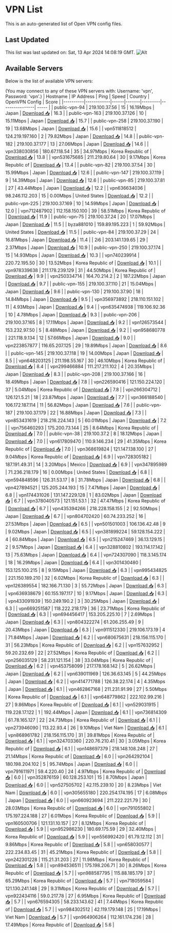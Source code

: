 # VPN List

This is an auto-generated list of Open VPN config files.

## Last Updated

This list was last updated on: Sat, 13 Apr 2024 14:08:19 GMT.
![Alt](https://repobeats.axiom.co/api/embed/186b98318ef1479477931607c1ad7d823f12451f.svg "Repobeats analytics image")

## Available Servers

Below is the list of available VPN servers:

(You may connect to any of these VPN servers with: Username: 'vpn', Password: 'vpn'.)
| Hostname | IP Address | Ping | Speed | Country | OpenVPN Config | Score |
|----------|------------|------|-------|---------|----------------| ----- |
| public-vpn-94 | 219.100.37.56 | 15 | 16.19Mbps | Japan | [Download 📥](./configs/server_0_JP.ovpn) | 16.3 |
| public-vpn-163 | 219.100.37.126 | 10 | 15.11Mbps | Japan | [Download 📥](./configs/server_1_JP.ovpn) | 15.7 |
| public-vpn-258 | 219.100.37.190 | 19 | 13.68Mbps | Japan | [Download 📥](./configs/server_2_JP.ovpn) | 15.6 |
| vpn511818512 | 124.219.197.160 | 2 | 79.82Mbps | Japan | [Download 📥](./configs/server_3_JP.ovpn) | 14.8 |
| public-vpn-182 | 219.100.37.177 | 13 | 27.06Mbps | Japan | [Download 📥](./configs/server_4_JP.ovpn) | 14.6 |
| vpn338030856 | 180.67.118.54 | 35 | 34.97Mbps | Korea Republic of | [Download 📥](./configs/server_5_KR.ovpn) | 13.8 |
| vpn531675685 | 211.219.80.64 | 30 | 9.17Mbps | Korea Republic of | [Download 📥](./configs/server_6_KR.ovpn) | 13.4 |
| public-vpn-82 | 219.100.37.54 | 30 | 15.99Mbps | Japan | [Download 📥](./configs/server_7_JP.ovpn) | 12.6 |
| public-vpn-147 | 219.100.37.119 | 9 | 14.39Mbps | Japan | [Download 📥](./configs/server_8_JP.ovpn) | 12.6 |
| public-vpn-85 | 219.100.37.81 | 27 | 43.44Mbps | Japan | [Download 📥](./configs/server_9_JP.ovpn) | 12.2 |
| vpn636634036 | 98.246.112.203 | 15 | 0.00Mbps | United States | [Download 📥](./configs/server_10_US.ovpn) | 12.2 |
| public-vpn-225 | 219.100.37.169 | 10 | 14.59Mbps | Japan | [Download 📥](./configs/server_11_JP.ovpn) | 12.0 |
| vpn712487902 | 112.158.150.100 | 39 | 58.51Mbps | Korea Republic of | [Download 📥](./configs/server_12_KR.ovpn) | 11.9 |
| public-vpn-75 | 219.100.37.24 | 20 | 17.07Mbps | Japan | [Download 📥](./configs/server_13_JP.ovpn) | 11.5 |
| byza881010 | 159.89.195.223 | 1 | 59.92Mbps | United States | [Download 📥](./configs/server_14_US.ovpn) | 11.5 |
| public-vpn-84 | 219.100.37.29 | 24 | 16.81Mbps | Japan | [Download 📥](./configs/server_15_JP.ovpn) | 11.4 |
| 2i6 | 203.141.139.65 | 29 | 2.37Mbps | Japan | [Download 📥](./configs/server_16_JP.ovpn) | 10.9 |
| public-vpn-250 | 219.100.37.174 | 15 | 14.93Mbps | Japan | [Download 📥](./configs/server_17_JP.ovpn) | 10.3 |
| vpn740239914 | 220.72.195.50 | 30 | 13.52Mbps | Korea Republic of | [Download 📥](./configs/server_18_KR.ovpn) | 10.1 |
| vpn978339638 | 211.178.239.129 | 31 | 44.50Mbps | Korea Republic of | [Download 📥](./configs/server_19_KR.ovpn) | 9.9 |
| vpn250334714 | 164.70.214.2 | 2 | 187.22Mbps | Japan | [Download 📥](./configs/server_20_JP.ovpn) | 9.7 |
| public-vpn-155 | 219.100.37.110 | 21 | 15.04Mbps | Japan | [Download 📥](./configs/server_21_JP.ovpn) | 9.6 |
| public-vpn-130 | 219.100.37.90 | 18 | 14.84Mbps | Japan | [Download 📥](./configs/server_22_JP.ovpn) | 9.5 |
| vpn356973892 | 218.110.151.102 | 11 | 4.93Mbps | Japan | [Download 📥](./configs/server_23_JP.ovpn) | 9.4 |
| vpn635474938 | 119.106.92.36 | 10 | 4.78Mbps | Japan | [Download 📥](./configs/server_24_JP.ovpn) | 9.3 |
| public-vpn-206 | 219.100.37.165 | 8 | 17.11Mbps | Japan | [Download 📥](./configs/server_25_JP.ovpn) | 9.2 |
| vpn126573544 | 153.232.97.50 | 5 | 8.48Mbps | Japan | [Download 📥](./configs/server_26_JP.ovpn) | 9.2 |
| vpn958680778 | 221.118.9.134 | 12 | 57.66Mbps | Japan | [Download 📥](./configs/server_27_JP.ovpn) | 9.0 |
| vpn223857877 | 116.65.207.125 | 29 | 19.89Mbps | Japan | [Download 📥](./configs/server_28_JP.ovpn) | 8.6 |
| public-vpn-145 | 219.100.37.118 | 19 | 14.00Mbps | Japan | [Download 📥](./configs/server_29_JP.ovpn) | 8.5 |
| vpn648203125 | 211.198.55.167 | 30 | 46.10Mbps | Korea Republic of | [Download 📥](./configs/server_30_KR.ovpn) | 8.4 |
| vpn299466884 | 111.217.211.102 | 4 | 20.35Mbps | Japan | [Download 📥](./configs/server_31_JP.ovpn) | 8.3 |
| public-vpn-208 | 219.100.37.166 | 16 | 18.49Mbps | Japan | [Download 📥](./configs/server_32_JP.ovpn) | 7.8 |
| vpn226590416 | 121.150.224.120 | 37 | 5.04Mbps | Korea Republic of | [Download 📥](./configs/server_33_KR.ovpn) | 7.8 |
| vpn266304712 | 126.121.5.21 | 18 | 23.87Mbps | Japan | [Download 📥](./configs/server_34_JP.ovpn) | 7.7 |
| vpn366188540 | 106.172.187.114 | 11 | 56.82Mbps | Japan | [Download 📥](./configs/server_35_JP.ovpn) | 7.6 |
| public-vpn-187 | 219.100.37.179 | 22 | 16.88Mbps | Japan | [Download 📥](./configs/server_36_JP.ovpn) | 7.3 |
| vpn853431619 | 218.216.224.143 | 5 | 60.01Mbps | Japan | [Download 📥](./configs/server_37_JP.ovpn) | 7.2 |
| vpn756460293 | 175.200.73.144 | 25 | 8.64Mbps | Korea Republic of | [Download 📥](./configs/server_38_KR.ovpn) | 7.0 |
| public-vpn-38 | 219.100.37.2 | 8 | 18.12Mbps | Japan | [Download 📥](./configs/server_39_JP.ovpn) | 7.0 |
| vpn617809470 | 110.9.146.234 | 29 | 41.35Mbps | Korea Republic of | [Download 📥](./configs/server_40_KR.ovpn) | 7.0 |
| vpn368619824 | 121.147.138.100 | 27 | 9.04Mbps | Korea Republic of | [Download 📥](./configs/server_41_KR.ovpn) | 6.9 |
| vpn728305182 | 187.191.49.31 | 14 | 3.20Mbps | Mexico | [Download 📥](./configs/server_42_MX.ovpn) | 6.9 |
| vpn347895989 | 71.236.218.179 | 16 | 0.00Mbps | United States | [Download 📥](./configs/server_43_US.ovpn) | 6.8 |
| vpn594848596 | 126.31.53.17 | 8 | 31.78Mbps | Japan | [Download 📥](./configs/server_44_JP.ovpn) | 6.8 |
| vpn427894521 | 125.205.244.193 | 15 | 7.47Mbps | Japan | [Download 📥](./configs/server_45_JP.ovpn) | 6.8 |
| vpn174431026 | 131.147.229.128 | 1 | 83.02Mbps | Japan | [Download 📥](./configs/server_46_JP.ovpn) | 6.7 |
| vpn378040573 | 121.151.53.1 | 32 | 47.47Mbps | Korea Republic of | [Download 📥](./configs/server_47_KR.ovpn) | 6.7 |
| vpn435394266 | 218.228.158.155 | 2 | 92.50Mbps | Japan | [Download 📥](./configs/server_48_JP.ovpn) | 6.7 |
| vpn804702420 | 60.74.233.252 | 16 | 27.53Mbps | Japan | [Download 📥](./configs/server_49_JP.ovpn) | 6.5 |
| vpn501501003 | 106.136.42.48 | 9 | 9.02Mbps | Japan | [Download 📥](./configs/server_50_JP.ovpn) | 6.5 |
| vpn381899224 | 59.128.154.222 | 4 | 60.84Mbps | Japan | [Download 📥](./configs/server_51_JP.ovpn) | 6.5 |
| vpn215247469 | 36.13.129.15 | 2 | 9.57Mbps | Japan | [Download 📥](./configs/server_52_JP.ovpn) | 6.4 |
| vpn328810802 | 193.114.17.142 | 13 | 75.63Mbps | Japan | [Download 📥](./configs/server_53_JP.ovpn) | 6.4 |
| vpn724307090 | 118.3.145.174 | 18 | 16.29Mbps | Japan | [Download 📥](./configs/server_54_JP.ovpn) | 6.4 |
| vpn301430480 | 153.125.100.215 | 8 | 9.15Mbps | Japan | [Download 📥](./configs/server_55_JP.ovpn) | 6.3 |
| vpn995434825 | 221.150.189.210 | 32 | 6.02Mbps | Korea Republic of | [Download 📥](./configs/server_56_KR.ovpn) | 6.3 |
| vpn126389554 | 182.166.71.130 | 3 | 55.72Mbps | Japan | [Download 📥](./configs/server_57_JP.ovpn) | 6.3 |
| vpn636938679 | 60.155.197.117 | 10 | 9.17Mbps | Japan | [Download 📥](./configs/server_58_JP.ovpn) | 6.3 |
| vpn433091939 | 150.249.190.2 | 3 | 30.25Mbps | Japan | [Download 📥](./configs/server_59_JP.ovpn) | 6.3 |
| vpn669251587 | 118.222.218.179 | 36 | 23.71Mbps | Korea Republic of | [Download 📥](./configs/server_60_KR.ovpn) | 6.3 |
| vpn694456417 | 153.205.225.10 | 7 | 2.69Mbps | Japan | [Download 📥](./configs/server_61_JP.ovpn) | 6.3 |
| vpn804322274 | 61.206.255.49 | 9 | 20.43Mbps | Japan | [Download 📥](./configs/server_62_JP.ovpn) | 6.3 |
| vpn911512330 | 219.106.173.19 | 4 | 71.84Mbps | Japan | [Download 📥](./configs/server_63_JP.ovpn) | 6.2 |
| vpn680675631 | 218.156.115.170 | 31 | 56.23Mbps | Korea Republic of | [Download 📥](./configs/server_64_KR.ovpn) | 6.2 |
| vpn157632952 | 59.20.232.69 | 22 | 27.52Mbps | Korea Republic of | [Download 📥](./configs/server_65_KR.ovpn) | 6.2 |
| vpn256035129 | 58.231.121.154 | 38 | 33.04Mbps | Korea Republic of | [Download 📥](./configs/server_66_KR.ovpn) | 6.2 |
| vpn453758099 | 217.178.168.142 | 5 | 26.62Mbps | Japan | [Download 📥](./configs/server_67_JP.ovpn) | 6.2 |
| vpn639011969 | 126.36.63.145 | 5 | 44.25Mbps | Japan | [Download 📥](./configs/server_68_JP.ovpn) | 6.2 |
| vpn414771788 | 126.38.22.174 | 4 | 4.35Mbps | Japan | [Download 📥](./configs/server_69_JP.ovpn) | 6.1 |
| vpn462867168 | 211.231.91.99 | 27 | 5.50Mbps | Korea Republic of | [Download 📥](./configs/server_70_KR.ovpn) | 6.1 |
| vpn648779862 | 222.102.99.216 | 27 | 9.86Mbps | Korea Republic of | [Download 📥](./configs/server_71_KR.ovpn) | 6.1 |
| vpn529031915 | 119.228.17.122 | 1 | 192.44Mbps | Japan | [Download 📥](./configs/server_72_JP.ovpn) | 6.1 |
| vpn736814309 | 61.78.165.127 | 22 | 24.73Mbps | Korea Republic of | [Download 📥](./configs/server_73_KR.ovpn) | 6.1 |
| vpn273946090 | 113.22.93.4 | 26 | 9.10Mbps | Viet Nam | [Download 📥](./configs/server_74_VN.ovpn) | 6.1 |
| vpn868961782 | 218.156.115.170 | 31 | 39.81Mbps | Korea Republic of | [Download 📥](./configs/server_75_KR.ovpn) | 6.1 |
| vpn324703360 | 220.76.210.41 | 30 | 3.05Mbps | Korea Republic of | [Download 📥](./configs/server_76_KR.ovpn) | 6.1 |
| vpn148697379 | 218.148.108.248 | 27 | 21.14Mbps | Korea Republic of | [Download 📥](./configs/server_77_KR.ovpn) | 6.0 |
| vpn264292104 | 180.198.204.102 | 5 | 95.74Mbps | Japan | [Download 📥](./configs/server_78_JP.ovpn) | 6.0 |
| vpn791611971 | 59.4.220.40 | 24 | 4.97Mbps | Korea Republic of | [Download 📥](./configs/server_79_KR.ovpn) | 6.0 |
| vpn352876159 | 60.128.253.101 | 15 | 8.70Mbps | Japan | [Download 📥](./configs/server_80_JP.ovpn) | 6.0 |
| vpn527505702 | 42.115.239.10 | 20 | 8.23Mbps | Viet Nam | [Download 📥](./configs/server_81_VN.ovpn) | 6.0 |
| vpn305655180 | 220.254.174.195 | 17 | 6.08Mbps | Japan | [Download 📥](./configs/server_82_JP.ovpn) | 6.0 |
| vpn660923694 | 211.222.221.79 | 30 | 28.03Mbps | Korea Republic of | [Download 📥](./configs/server_83_KR.ovpn) | 6.0 |
| vpn791055802 | 175.197.224.188 | 27 | 6.01Mbps | Korea Republic of | [Download 📥](./configs/server_84_KR.ovpn) | 5.9 |
| vpn160500706 | 121.131.10.157 | 27 | 8.12Mbps | Korea Republic of | [Download 📥](./configs/server_85_KR.ovpn) | 5.9 |
| vpn952986230 | 180.69.175.59 | 29 | 32.40Mbps | Korea Republic of | [Download 📥](./configs/server_86_KR.ovpn) | 5.9 |
| vpn556992420 | 61.79.12.112 | 31 | 9.86Mbps | Korea Republic of | [Download 📥](./configs/server_87_KR.ovpn) | 5.8 |
| vpn658030577 | 222.234.83.45 | 31 | 45.21Mbps | Korea Republic of | [Download 📥](./configs/server_88_KR.ovpn) | 5.8 |
| vpn242301228 | 115.21.31.203 | 27 | 11.98Mbps | Korea Republic of | [Download 📥](./configs/server_89_KR.ovpn) | 5.8 |
| vpn894536511 | 175.198.206.71 | 30 | 8.26Mbps | Korea Republic of | [Download 📥](./configs/server_90_KR.ovpn) | 5.7 |
| vpn988587795 | 115.88.185.179 | 37 | 65.29Mbps | Korea Republic of | [Download 📥](./configs/server_91_KR.ovpn) | 5.7 |
| vpn718059584 | 121.130.241.148 | 29 | 9.31Mbps | Korea Republic of | [Download 📥](./configs/server_92_KR.ovpn) | 5.7 |
| vpn922434116 | 59.0.217.78 | 27 | 6.95Mbps | Korea Republic of | [Download 📥](./configs/server_93_KR.ovpn) | 5.7 |
| vpn676594305 | 58.233.143.62 | 41 | 7.44Mbps | Korea Republic of | [Download 📥](./configs/server_94_KR.ovpn) | 5.7 |
| vpn984302512 | 42.119.179.148 | 25 | 17.19Mbps | Viet Nam | [Download 📥](./configs/server_95_VN.ovpn) | 5.7 |
| vpn964906264 | 112.161.174.236 | 28 | 17.49Mbps | Korea Republic of | [Download 📥](./configs/server_96_KR.ovpn) | 5.6 |
